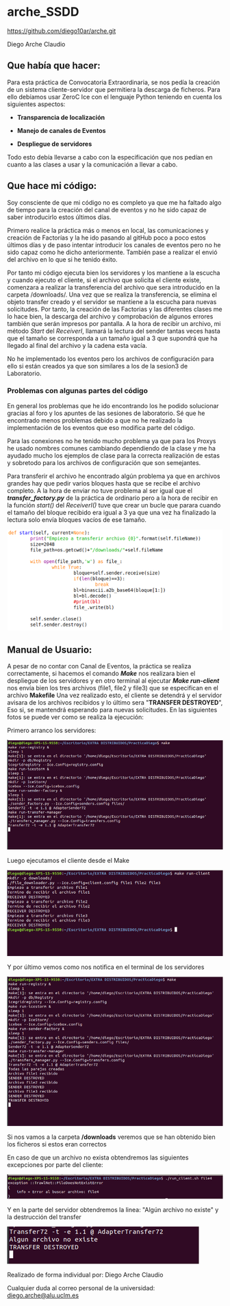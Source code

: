 # arche_SSDD

https://github.com/diego10ar/arche.git


Diego Arche Claudio


## Que había que hacer:

Para esta práctica de Convocatoria Extraordinaria, se nos pedía la creación de un sistema cliente-servidor que permitiera la descarga de ficheros. Para ello debíamos usar ZeroC Ice con el lenguaje Python teniendo en cuenta los siguientes aspectos:

  - **Transparencia de localización**

  - **Manejo de canales de Eventos**

  - **Despliegue de servidores**

Todo esto debía llevarse a cabo con la especificación que nos pedían en cuanto a las clases a usar y la comunicación a llevar a cabo.

## Que hace mi código:

Soy consciente de que mi código no es completo ya que me ha faltado algo de tiempo para la creación del canal de eventos y no he sido capaz de saber introducirlo estos últimos días. 

Primero realice la práctica más o menos en local, las comunicaciones y creación de Factorías y la he ido pasando al gitHub poco a poco estos últimos días y de paso intentar introducir los canales de eventos pero no he sido capaz como he dicho anteriormente. También pase a realizar el envió del archivo en lo que si he tenido éxito.

Por tanto mi código ejecuta bien los servidores y los mantiene a la escucha y cuando ejecuto el cliente, si el archivo que solicita el cliente existe, comenzara a realizar la transferencia del archivo que sera introducido en la carpeta /downloads/. Una vez que se realiza la transferencia, se elimina el objeto transfer creado y el servidor se mantiene a la escucha para nuevas solicitudes. Por tanto, la creación de las Factorias y las diferentes clases me lo hace bien, la descarga del archivo y comprobación de algunos errores también que serán impresos por pantalla.
A la hora de recibir un archivo, mi método _Start_ del _ReceiverI_, llamará la lectura del sender tantas veces hasta que el tamaño se corresponda a un tamaño igual a 3 que supondrá que ha llegado al final del archivo y la cadena esta vacía.

No he implementado los eventos pero los archivos de configuración para ello si están creados ya que son similares a los de la sesion3 de Laboratorio.


### Problemas con algunas partes del código
En general los problemas que he ido encontrando los he podido solucionar gracias al foro y los apuntes de las sesiones de laboratorio. Sé que he encontrado menos problemas debido a que no he realizado la implementación de los eventos que eso modifica parte del código.

Para las conexiones no he tenido mucho problema ya que para los Proxys he usado nombres comunes cambiando dependiendo de la clase y me ha ayudado mucho los ejemplos de clase para la correcta realización de estas y sobretodo para los archivos de configuración que son semejantes.

Para transferir el archivo he encontrado algún problema ya que en archivos grandes hay que pedir varios bloques hasta que se recibe el archivo completo. A la hora de enviar no tuve problema al ser igual que el **_transfer_factory.py_** de la práctica de ordinario pero a la hora de recibir en la función _start()_ del _ReceiverI()_ tuve que crear un bucle que parara cuando el tamaño del bloque recibido era igual a 3 ya que una vez ha finalizado la lectura solo envía bloques vacíos de ese tamaño. 

 ![](memoria/recibo.png)


## Manual de Usuario:

A pesar de no contar con Canal de Eventos, la práctica se realiza correctamente, si hacemos el comando **_Make_** nos realizara bien el despliegue de los servidores y en otro terminal al ejecutar **_Make run-client_** nos envía bien los tres archivos (file1, file2 y file3) que se especifican en el archivo **Makefile**
Una vez realizado esto, el cliente se detendrá y el servidor avisara de los archivos recibidos y lo último sera "**TRANSFER DESTROYED**", Eso si, se mantendrá esperando para nuevas solicitudes.
En las siguientes fotos se puede ver como se realiza la ejecución:

Primero arranco los servidores:

 ![](memoria/make.png)
 
 
Luego ejecutamos el cliente desde el Make

 ![](memoria/run-client.png)
 
 
Y por último vemos como nos notifica en el terminal de los servidores

 ![](memoria/make2.png)
 
 
 Si nos vamos a la carpeta **/downloads** veremos que se han obtenido bien los ficheros si estos eran correctos
 
 En caso de que un archivo no exista obtendremos las siguientes excepciones por parte del cliente:
 
  ![](memoria/ErrorCliente.png)
  
  Y en la parte del servidor obtendremos la linea: "Algún archivo no existe" y la destrucción del transfer
  
  ![](memoria/ErrorServers.png)
  
  
  
  
 Realizado de forma individual por: Diego Arche Claudio
 
 Cualquier duda al correo personal de la universidad: diego.arche@alu.uclm.es
  
